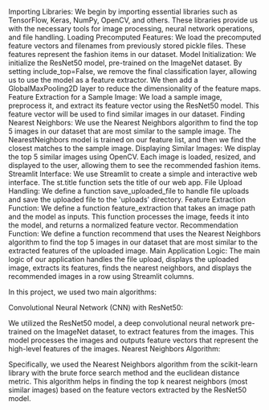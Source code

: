Importing Libraries:
We begin by importing essential libraries such as TensorFlow, Keras, NumPy, OpenCV, and others. These libraries provide us with the necessary tools for image processing, neural network operations, and file handling.
Loading Precomputed Features:
We load the precomputed feature vectors and filenames from previously stored pickle files. These features represent the fashion items in our dataset.
Model Initialization:
We initialize the ResNet50 model, pre-trained on the ImageNet dataset. By setting include_top=False, we remove the final classification layer, allowing us to use the model as a feature extractor. We then add a GlobalMaxPooling2D layer to reduce the dimensionality of the feature maps.
Feature Extraction for a Sample Image:
We load a sample image, preprocess it, and extract its feature vector using the ResNet50 model. This feature vector will be used to find similar images in our dataset.
Finding Nearest Neighbors:
We use the Nearest Neighbors algorithm to find the top 5 images in our dataset that are most similar to the sample image. The NearestNeighbors model is trained on our feature list, and then we find the closest matches to the sample image.
Displaying Similar Images:
We display the top 5 similar images using OpenCV. Each image is loaded, resized, and displayed to the user, allowing them to see the recommended fashion items.
Streamlit Interface:
We use Streamlit to create a simple and interactive web interface. The st.title function sets the title of our web app.
File Upload Handling:
We define a function save_uploaded_file to handle file uploads and save the uploaded file to the 'uploads' directory.
Feature Extraction Function:
We define a function feature_extraction that takes an image path and the model as inputs. This function processes the image, feeds it into the model, and returns a normalized feature vector.
Recommendation Function:
We define a function recommend that uses the Nearest Neighbors algorithm to find the top 5 images in our dataset that are most similar to the extracted features of the uploaded image.
Main Application Logic:
The main logic of our application handles the file upload, displays the uploaded image, extracts its features, finds the nearest neighbors, and displays the recommended images in a row using Streamlit columns.

In this project, we used two main algorithms:

Convolutional Neural Network (CNN) with ResNet50:

We utilized the ResNet50 model, a deep convolutional neural network pre-trained on the ImageNet dataset, to extract features from the images. This model processes the images and outputs feature vectors that represent the high-level features of the images.
Nearest Neighbors Algorithm:

Specifically, we used the Nearest Neighbors algorithm from the scikit-learn library with the brute force search method and the euclidean distance metric. This algorithm helps in finding the top k nearest neighbors (most similar images) based on the feature vectors extracted by the ResNet50 model.
